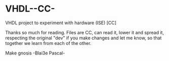 # VHDL--CC-
VHDL project to experiment with hardware (ISE) [CC]

Thanks so much for reading.
Files are CC, can read it, lower it and spread it, respecting the original "dev"
if you make changes and let me know, so that together we learn from each of the other.

  Make gnosis
-Blai3e Pascal-
